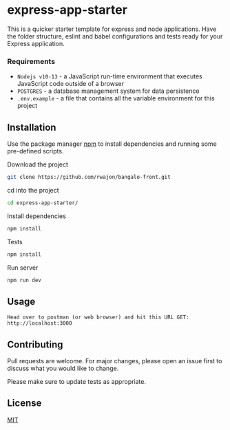# express-app-starter

This is a quicker starter template for express and node applications. Have the folder structure, eslint and babel configurations and tests ready for your Express application.

### Requirements
- `Nodejs v10-13` - a JavaScript run-time environment that executes JavaScript code outside of a browser
- `POSTGRES` - a database management system for data persistence
- `.env.example` - a file that contains all the variable environment for this project

## Installation

Use the package manager [npm](https://www.npmjs.com/) to install dependencies and running some pre-defined scripts.

Download the project
```bash
git clone https://github.com/rwajon/bangalo-front.git
```
cd into the project
```bash
cd express-app-starter/
```
Install dependencies
```bash
npm install
```
Tests
```bash
npm install
```
Run server
```bash
npm run dev
```

## Usage

```
Head over to postman (or web browser) and hit this URL GET: http://localhost:3000
```

## Contributing
Pull requests are welcome. For major changes, please open an issue first to discuss what you would like to change.

Please make sure to update tests as appropriate.

## License
[MIT](https://choosealicense.com/licenses/mit/)
